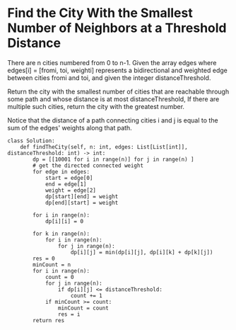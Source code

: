 # Find the City With the Smallest Number of Neighbors at a Threshold Distance

There are n cities numbered from 0 to n-1. Given the array edges where edges[i] = [fromi, toi, weighti] represents a bidirectional and weighted edge between cities fromi and toi, and given the integer distanceThreshold.

Return the city with the smallest number of cities that are reachable through some path and whose distance is at most distanceThreshold, If there are multiple such cities, return the city with the greatest number.

Notice that the distance of a path connecting cities i and j is equal to the sum of the edges' weights along that path.
```
class Solution:
    def findTheCity(self, n: int, edges: List[List[int]], distanceThreshold: int) -> int:
        dp = [[10001 for i in range(n)] for j in range(n) ]
        # get the directed connected weight
        for edge in edges:
            start = edge[0]
            end = edge[1]
            weight = edge[2]
            dp[start][end] = weight
            dp[end][start] = weight
        
        for i in range(n):
            dp[i][i] = 0
        
        for k in range(n):
            for i in range(n):
                for j in range(n):
                    dp[i][j] = min(dp[i][j], dp[i][k] + dp[k][j])
        res = 0
        minCount = n
        for i in range(n):
            count = 0
            for j in range(n):
                if dp[i][j] <= distanceThreshold:
                    count += 1
            if minCount >= count:
                minCount = count
                res = i
        return res


```

